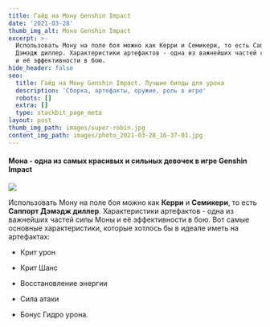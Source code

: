 ```yaml
---
title: Гайд на Мону Genshin Impact
date: '2021-03-28'
thumb_img_alt: Мона Genshin Impact
excerpt: >-
  Использовать Мону на поле боя можно как Керри и Семикери, то есть Саппорт
  Дэмэдж диллер. Характеристики артефактов - одна из важнейших частей силы Моны
  и её эффективности в бою. 
hide_header: false
seo:
  title: Гайд на Мону Genshin Impact. Лучшие билды для урона
  description: 'Сборка, артефакты, оружие, роль в игре'
  robots: []
  extra: []
  type: stackbit_page_meta
layout: post
thumb_img_path: images/super-robin.jpg
content_img_path: images/photo_2021-03-28_16-37-01.jpg
---
```

#### Мона - одна из самых красивых и сильных девочек в игре Genshin Impact

![](/images/incredible-coriander.jpg)

Использовать Мону на поле боя можно как **Керри** и **Семикери**, то есть **Саппорт Дэмэдж диллер**. Характеристики артефактов - одна из важнейших частей силы Моны и её эффективности в бою. Вот самые основные характеристики, которые хотлось бы в идеале иметь на артефактах:

*   Крит урон

*   Крит Шанс

*   Восстановление энергии

*   Сила атаки

*   Бонус Гидро урона.
